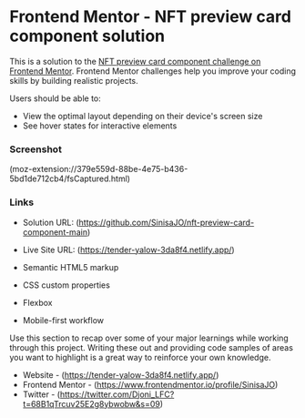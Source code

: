 # Frontend Mentor - NFT preview card component solution

This is a solution to the [NFT preview card component challenge on Frontend Mentor](https://www.frontendmentor.io/challenges/nft-preview-card-component-SbdUL_w0U). Frontend Mentor challenges help you improve your coding skills by building realistic projects. 

Users should be able to:

- View the optimal layout depending on their device's screen size
- See hover states for interactive elements

### Screenshot
 (moz-extension://379e559d-88be-4e75-b436-5bd1de712cb4/fsCaptured.html) 
 
### Links

- Solution URL: (https://github.com/SinisaJO/nft-preview-card-component-main)
- Live Site URL: (https://tender-yalow-3da8f4.netlify.app/)


- Semantic HTML5 markup
- CSS custom properties
- Flexbox
- Mobile-first workflow


Use this section to recap over some of your major learnings while working through this project. Writing these out and providing code samples of areas you want to highlight is a great way to reinforce your own knowledge.



- Website - (https://tender-yalow-3da8f4.netlify.app/)
- Frontend Mentor - (https://www.frontendmentor.io/profile/SinisaJO)
- Twitter - (https://twitter.com/Djoni_LFC?t=68B1qTrcuv25E2g8ybwobw&s=09)

